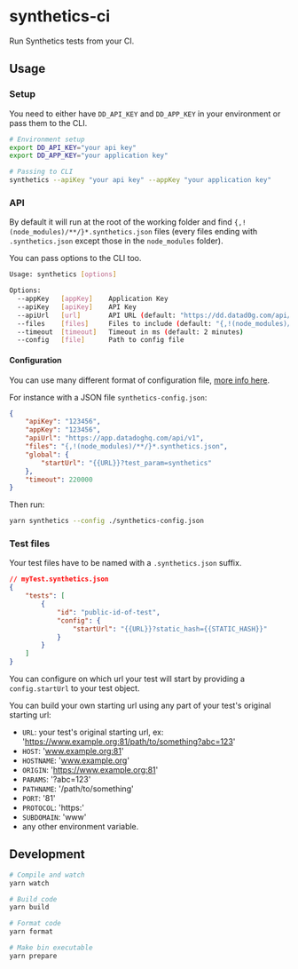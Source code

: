 # synthetics-ci
Run Synthetics tests from your CI.

## Usage

### Setup

You need to either have `DD_API_KEY` and `DD_APP_KEY` in your environment or pass them to the CLI.
```bash
# Environment setup
export DD_API_KEY="your api key"
export DD_APP_KEY="your application key"

# Passing to CLI
synthetics --apiKey "your api key" --appKey "your application key"
```

### API

By default it will run at the root of the working folder and find `{,!(node_modules)/**/}*.synthetics.json` files (every files ending with `.synthetics.json` except those in the `node_modules` folder).

You can pass options to the CLI too.

```bash
Usage: synthetics [options]

Options:
  --appKey   [appKey]    Application Key
  --apiKey   [apiKey]    API Key
  --apiUrl   [url]       API URL (default: "https://dd.datad0g.com/api/v1")
  --files    [files]     Files to include (default: "{,!(node_modules)/**/}*.synthetics.json")
  --timeout  [timeout]   Timeout in ms (default: 2 minutes)
  --config   [file]      Path to config file
```

#### Configuration

You can use many different format of configuration file, [more info here](https://github.com/dominictarr/rc#standards).

For instance with a JSON file `synthetics-config.json`:
```json
{
    "apiKey": "123456",
    "appKey": "123456",
    "apiUrl": "https://app.datadoghq.com/api/v1",
    "files": "{,!(node_modules)/**/}*.synthetics.json",
    "global": {
        "startUrl": "{{URL}}?test_param=synthetics"
    },
    "timeout": 220000
}
```

Then run:

```bash
yarn synthetics --config ./synthetics-config.json
```

### Test files

Your test files have to be named with a `.synthetics.json` suffix.

```json
// myTest.synthetics.json
{
    "tests": [
        {
            "id": "public-id-of-test",
            "config": {
                "startUrl": "{{URL}}?static_hash={{STATIC_HASH}}"
            }
        }
    ]
}
```

You can configure on which url your test will start by providing a `config.startUrl` to your test object.

You can build your own starting url using any part of your test's original starting url:

- `URL`: your test's original starting url, ex: 'https://www.example.org:81/path/to/something?abc=123'
- `HOST`: 'www.example.org:81'
- `HOSTNAME`: 'www.example.org'
- `ORIGIN`: 'https://www.example.org:81'
- `PARAMS`: '?abc=123'
- `PATHNAME`: '/path/to/something'
- `PORT`: '81'
- `PROTOCOL`: 'https:'
- `SUBDOMAIN`: 'www'
- any other environment variable.

## Development

```bash
# Compile and watch
yarn watch

# Build code
yarn build

# Format code
yarn format

# Make bin executable
yarn prepare
```
